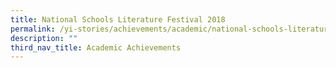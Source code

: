 ```yaml
---
title: National Schools Literature Festival 2018
permalink: /yi-stories/achievements/academic/national-schools-literature-festival-2018/
description: ""
third_nav_title: Academic Achievements
---
```

